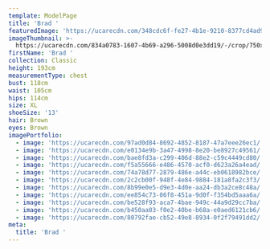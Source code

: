 ```yaml
---
template: ModelPage
title: 'Brad '
featuredImage: 'https://ucarecdn.com/348cdc6f-fe27-4b1e-9210-8377cd4ad938/'
imageThumbnail: >-
  https://ucarecdn.com/834a0783-1607-4b69-a296-5008d0e3dd19/-/crop/750x676/0,0/-/preview/
firstName: 'Brad '
collection: Classic
height: 193cm
measurementType: chest
bust: 118cm
waist: 105cm
hips: 114cm
size: XL
shoeSize: '13'
hair: Brown
eyes: Brown
imagePortfolio:
  - image: 'https://ucarecdn.com/97ad0d84-8692-4852-8187-47a7eee26ec1/'
  - image: 'https://ucarecdn.com/e0134e9b-3a47-4998-8e20-be8927c49561/'
  - image: 'https://ucarecdn.com/bae8fd3a-c299-406d-88e2-c59c4449cd80/'
  - image: 'https://ucarecdn.com/f5a55666-e486-4570-acf0-d623a26a4ead/'
  - image: 'https://ucarecdn.com/74a78d77-2879-486e-a44c-eb0618982bce/'
  - image: 'https://ucarecdn.com/2c2cb00f-948f-4e84-9884-181a8fa2c3f3/'
  - image: 'https://ucarecdn.com/8b99e0e5-d9e3-4d0e-aa24-db3a2ce8c48a/'
  - image: 'https://ucarecdn.com/ee854c73-06f8-451a-9d0f-f354bd5aaa6a/'
  - image: 'https://ucarecdn.com/be528f93-aca7-4bae-949c-44a9d29cc7ba/'
  - image: 'https://ucarecdn.com/b450aa03-f0e2-40be-b68a-e0aed6121cb6/'
  - image: 'https://ucarecdn.com/80792fae-cb52-49e8-8934-0f2f79491dd2/'
meta:
  title: 'Brad '
---
```


